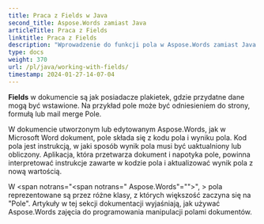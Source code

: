 ```yaml
---
title: Praca z Fields w Java
second_title: Aspose.Words zamiast Java
articleTitle: Praca z Fields
linktitle: Praca z Fields
description: "Wprowadzenie do funkcji pola w Aspose.Words zamiast Java."
type: docs
weight: 370
url: /pl/java/working-with-fields/
timestamp: 2024-01-27-14-07-04
---
```


**Fields** w dokumencie są jak posiadacze plakietek, gdzie przydatne dane mogą być wstawione. Na przykład pole może być odniesieniem do strony, formułą lub mail merge Pole.

W dokumencie utworzonym lub edytowanym Aspose.Words, jak w Microsoft Word dokument, pole składa się z kodu pola i wyniku pola. Kod pola jest instrukcją, w jaki sposób wynik pola musi być uaktualniony lub obliczony. Aplikacja, która przetwarza dokument i napotyka pole, powinna interpretować instrukcje zawarte w kodzie pola i aktualizować wynik pola z nową wartością.

W <span notrans="<span notrans=" Aspose.Words"=""></span>", > pola reprezentowane są przez różne klasy, z których większość zaczyna się na "Pole". Artykuły w tej sekcji dokumentacji wyjaśniają, jak używać Aspose.Words zajęcia do programowania manipulacji polami dokumentów.
